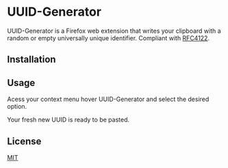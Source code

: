 # UUID-Generator

UUID-Generator is a Firefox web extension that writes your clipboard with a random or empty universally unique identifier.
Compliant with [RFC4122](https://www.ietf.org/rfc/rfc4122.txt).

## Installation


## Usage

Acess your context menu hover UUID-Generator and select the desired option.

Your fresh new UUID is ready to be pasted.

## License
[MIT](https://choosealicense.com/licenses/mit/)
